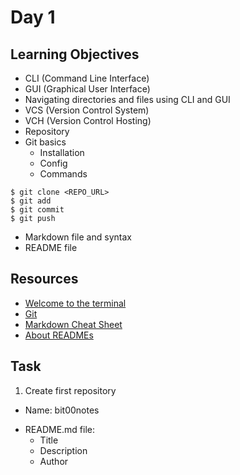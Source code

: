 # Day 1
## Learning Objectives
- CLI (Command Line Interface)
- GUI (Graphical User Interface)
- Navigating directories and files using CLI and GUI
- VCS (Version Control System)
- VCH (Version Control Hosting)
- Repository
- Git basics
  * Installation
  * Config
  * Commands
```
$ git clone <REPO_URL>
$ git add
$ git commit
$ git push
```
- Markdown file and syntax
- README file
## Resources
- [Welcome to the terminal](https://developer.mozilla.org/en-US/docs/Learn/Tools_and_testing/Understanding_client-side_tools/Command_line)
- [Git](https://git-scm.com/)
- [Markdown Cheat Sheet](https://www.markdownguide.org/cheat-sheet/)
- [About READMEs](https://docs.github.com/en/repositories/managing-your-repositorys-settings-and-features/customizing-your-repository/about-readmes)
## Task
1. Create first repository
  - Name: bit00notes
  * README.md file:
    - Title
    - Description
    - Author
